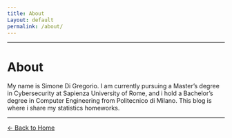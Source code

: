 ```yaml
---
title: About
Layout: default
permalink: /about/
---
```


---
# About

My name is Simone Di Gregorio. I am currently pursuing a Master’s degree in Cybersecurity at Sapienza University of Rome, and i hold a Bachelor’s degree in Computer Engineering from Politecnico di Milano. This blog is where i share my statistics homeworks.

---

[← Back to Home](/)
